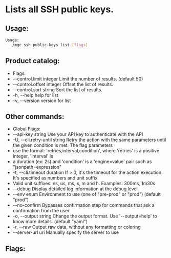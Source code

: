 # Lists all SSH public keys.

## Usage:
```bash
Usage:
  ./mgc ssh public-keys list [flags]
```

## Product catalog:
- Flags:
- --control.limit integer    Limit the number of results. (default 50)
- --control.offset integer   Offset the list of results.
- --control.sort string      Sort the list of results.
- -h, --help                     help for list
- -v, --version                  version for list

## Other commands:
- Global Flags:
- --api-key string           Use your API key to authenticate with the API
- -U, --cli.retry-until string   Retry the action with the same parameters until the given condition is met. The flag parameters
- use the format: 'retries,interval,condition', where 'retries' is a positive integer, 'interval' is
- a duration (ex: 2s) and 'condition' is a 'engine=value' pair such as "jsonpath=expression"
- -t, --cli.timeout duration     If > 0, it's the timeout for the action execution. It's specified as numbers and unit suffix.
- Valid unit suffixes: ns, us, ms, s, m and h. Examples: 300ms, 1m30s
- --debug                    Display detailed log information at the debug level
- --env enum                 Environment to use (one of "pre-prod" or "prod") (default "prod")
- --no-confirm               Bypasses confirmation step for commands that ask a confirmation from the user
- -o, --output string            Change the output format. Use '--output=help' to know more details. (default "yaml")
- -r, --raw                      Output raw data, without any formatting or coloring
- --server-url uri           Manually specify the server to use

## Flags:
```bash

```

